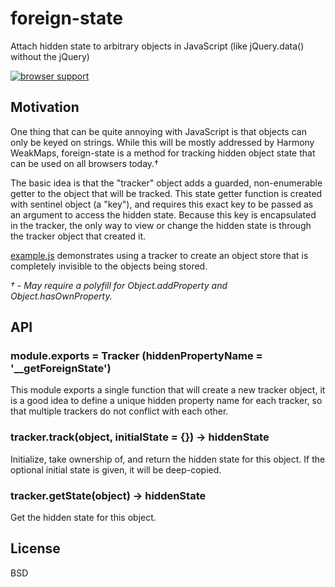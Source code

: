 foreign-state
=============

Attach hidden state to arbitrary objects in JavaScript (like jQuery.data() without the jQuery)

[![browser support](https://ci.testling.com/USER/PROJECT.png)](https://ci.testling.com/grncdr/foreign-state)

## Motivation

One thing that can be quite annoying with JavaScript is that objects can only be keyed on
strings. While this will be mostly addressed by Harmony WeakMaps, foreign-state is a method
for tracking hidden object state that can be used on all browsers today.†

The basic idea is that the "tracker" object adds a guarded, non-enumerable getter to the
object that will be tracked. This state getter function is created with sentinel object
(a "key"), and requires this exact key to be passed as an argument to access the hidden
state. Because this key is encapsulated in the tracker, the only way to view or change
the hidden state is through the tracker object that created it.

[example.js](https://github.com/grncdr/foreign-state/blob/master/example.js) demonstrates
using a tracker to create an object store that is completely invisible to the objects being
stored.

*† - May require a polyfill for Object.addProperty and Object.hasOwnProperty.*

## API

### module.exports = Tracker (hiddenPropertyName = '__getForeignState')

This module exports a single function that will create a new tracker object, it is a good
idea to define a unique hidden property name for each tracker, so that multiple trackers
do not conflict with each other.

### tracker.track(object, initialState = {}) -> hiddenState

Initialize, take ownership of, and return the hidden state for this object. If the optional
initial state is given, it will be deep-copied.

### tracker.getState(object) -> hiddenState

Get the hidden state for this object.

## License

BSD
